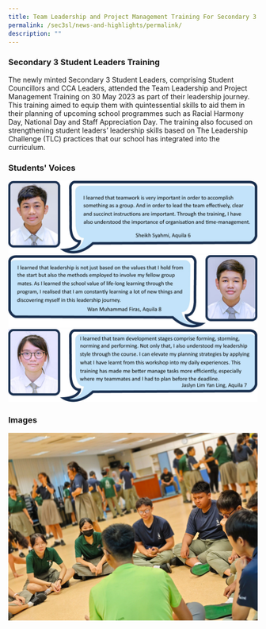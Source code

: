 ```yaml
---
title: Team Leadership and Project Management Training For Secondary 3 Student Leaders
permalink: /sec3sl/news-and-highlights/permalink/
description: ""
---
```

###  Secondary 3 Student Leaders Training

The newly minted Secondary 3 Student Leaders, comprising Student Councillors and CCA Leaders, attended the Team Leadership and Project Management Training on 30 May 2023 as part of their leadership journey. This training aimed to equip them with quintessential skills to aid them in their planning of upcoming school programmes such as Racial Harmony Day, National Day and Staff Appreciation Day. The training also focused on strengthening student leaders’ leadership skills based on The Leadership Challenge (TLC) practices that our school has integrated into the curriculum.

### Students' Voices
![](/images/2023/Sec3sltraining/one_student_01.jpg)
![](/images/2023/Sec3sltraining/one_student_02.jpg)
![](/images/2023/Sec3sltraining/one_student_03.jpg)

### Images
![](/images/2023/Sec3sltraining/2023_leadertrg_photo1.jpg)
